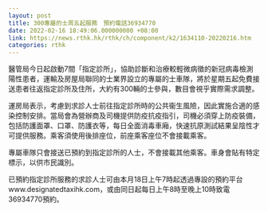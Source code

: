 ```yaml
---
layout: post
title: 300專屬的士周五起服務　預約電話36934770
date: 2022-02-16 18:49:06.000000000 +08:00
link: https://news.rthk.hk/rthk/ch/component/k2/1634110-20220216.htm
categories: rthk
---
```


醫管局今日起啟動7間「指定診所」，協助診斷和治療較輕微病徵的新冠病毒檢測陽性患者，運輸及房屋局聯同的士業界設立的專屬的士車隊，將於星期五起免費接送患者往返指定診所及住所，大約有300輛的士參與，數目會視乎實際需求調整。

運房局表示，考慮到求診人士前往指定診所時的公共衞生風險，因此實施合適的感染控制安排。當局會為營辦商及司機提供防疫抗疫指引，司機必須穿上防疫裝備，包括防護面罩、口罩、防護衣等，每日全面消毒車廂，快速抗原測試結果呈陰性才可提供服務。乘客須使用後排座位，前座乘客座位不會接載乘客。

專屬車隊只會接送已預約到指定診所的人士，不會接載其他乘客。車身會貼有特定標示，以供市民識別。

已預約指定診所服務的求診人士可由本月18日上午7時起透過專設的預約平台www.designatedtaxihk.com，或由同日起每日上午8時至晚上10時致電36934770預約。
